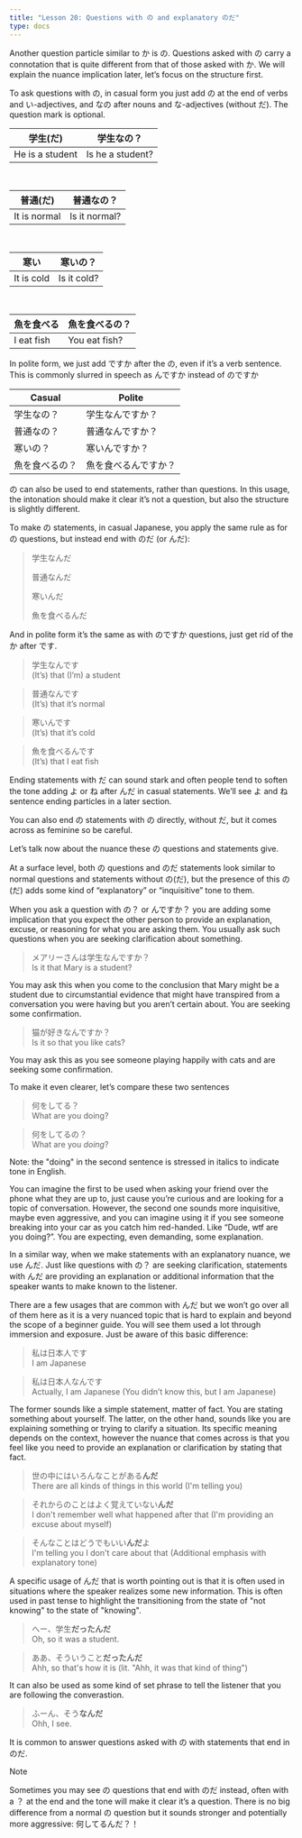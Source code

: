 ```yaml
---
title: "Lesson 20: Questions with の and explanatory のだ"
type: docs
---
```



Another question particle similar to か is の. Questions asked with の carry a connotation that is quite different from that of those asked with か. We will explain the nuance implication later, let’s focus on the structure first.

To ask questions with の, in casual form you just add の at the end of verbs and い-adjectives, and なの after nouns and な-adjectives (without だ). The question mark is optional.

| 学生(だ)        | 学生なの？       |
|-----------------|------------------|
| He is a student | Is he a student? |

<br />

| 普通(だ)     | 普通なの？    |
|--------------|---------------|
| It is normal | Is it normal? |

<br />

| 寒い       | 寒いの？    |
|------------|-------------|
| It is cold | Is it cold? |

<br />

| 魚を食べる | 魚を食べるの？ |
|------------|----------------|
| I eat fish | You eat fish?  |

In polite form, we just add ですか after the の, even if it’s a verb sentence. This is commonly slurred in speech as んですか instead of のですか

| Casual         | Polite               |
|----------------|----------------------|
| 学生なの？     | 学生なんですか？     |
| 普通なの？     | 普通なんですか？     |
| 寒いの？       | 寒いんですか？       |
| 魚を食べるの？ | 魚を食べるんですか？ |

の can also be used to end statements, rather than questions. In this usage, the intonation should make it clear it’s not a question, but also the structure is slightly different.

To make の statements, in casual Japanese, you apply the same rule as for の questions, but instead end with のだ (or んだ):

> 学生なんだ  
>
> 普通なんだ  
>
> 寒いんだ  
> 
> 魚を食べるんだ  


And in polite form it’s the same as with のですか questions, just get rid of the か after です.

> 学生なんです  
> (It’s) that (I’m) a student

> 普通なんです  
> (It’s) that it’s normal

> 寒いんです  
> (It’s) that it’s cold

> 魚を食べるんです  
> (It’s) that I eat fish


Ending statements with だ can sound stark and often people tend to soften the tone adding よ or ね after んだ in casual statements. We’ll see よ and ね sentence ending particles in a later section.

You can also end の statements with の directly, without だ, but it comes across as feminine so be careful.

Let’s talk now about the nuance these の questions and statements give.

At a surface level, both の questions and のだ statements look similar to normal questions and statements without の(だ), but the presence of this の(だ) adds some kind of “explanatory” or “inquisitive” tone to them.

When you ask a question with の？ or んですか？ you are adding some implication that you expect the other person to provide an explanation, excuse, or reasoning for what you are asking them. You usually ask such questions when you are seeking clarification about something.

> メアリーさんは学生なんですか？  
> Is it that Mary is a student?

You may ask this when you come to the conclusion that Mary might be a student due to circumstantial evidence that might have transpired from a conversation you were having but you aren’t certain about. You are seeking some confirmation.

> 猫が好きなんですか？  
> Is it so that you like cats?


You may ask this as you see someone playing happily with cats and are seeking some confirmation.

To make it even clearer, let’s compare these two sentences

> 何をしてる？  
> What are you doing?

> 何をしてるの？  
> What are you <i>doing</i>?


Note: the "doing" in the second sentence is stressed in italics to indicate tone in English.

You can imagine the first to be used when asking your friend over the phone what they are up to, just cause you’re curious and are looking for a topic of conversation. However, the second one sounds more inquisitive, maybe even aggressive, and you can imagine using it if you see someone breaking into your car as you catch him red-handed. Like “Dude, wtf are you doing?”. You are expecting, even demanding, some explanation.

In a similar way, when we make statements with an explanatory nuance, we use んだ. Just like questions with の？ are seeking clarification, statements with んだ are providing an explanation or additional information that the speaker wants to make known to the listener.

There are a few usages that are common with んだ but we won’t go over all of them here as it is a very nuanced topic that is hard to explain and beyond the scope of a beginner guide. You will see them used a lot through immersion and exposure. Just be aware of this basic difference:

> 私は日本人です  
> I am Japanese

> 私は日本人なんです  
> Actually, I am Japanese (You didn’t know this, but I am Japanese)


The former sounds like a simple statement, matter of fact. You are stating something about yourself. The latter, on the other hand, sounds like you are explaining something or trying to clarify a situation. Its specific meaning depends on the context, however the nuance that comes across is that you feel like you need to provide an explanation or clarification by stating that fact.

> 世の中にはいろんなことがある<b>んだ</b>  
> There are all kinds of things in this world (I'm telling you)

> それからのことはよく覚えていない<b>んだ</b>  
> I don't remember well what happened after that (I'm providing an excuse about myself)

> そんなことはどうでもいい<b>んだ</b>よ  
> I'm telling you I don't care about that (Additional emphasis with explanatory tone)

A specific usage of んだ that is worth pointing out is that it is often used in situations where the speaker realizes some new information. This is often used in past tense to highlight the transitioning from the state of "not knowing" to the state of "knowing".

> へー、学生<b>だったんだ</b>  
> Oh, so it was a student.

> ああ、そういうこと<b>だったんだ</b>  
> Ahh, so that's how it is (lit. "Ahh, it was that kind of thing")


It can also be used as some kind of set phrase to tell the listener that you are following the converastion.

> ふーん、そう<b>なんだ</b>  
> Ohh, I see.


It is common to answer questions asked with の with statements that end in のだ. 
> [!NOTE]
> Sometimes you may see の questions that end with のだ instead, often with a ？ at the end and the tone will make it clear it’s a question. There is no big difference from a normal の question but it sounds stronger and potentially more aggressive: 何してるんだ？！
